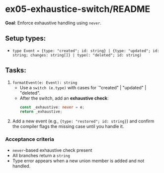 # ex05-exhaustice-switch/README

**Goal**: Enforce exhaustive handling using `never`.

## Setup types:

- `type Event = {type: "created"; id: string} | {type: "updated"; id: string; changes: string[]} | type(: "deleted"; id: string)`

## Tasks:

1. `formatEvent(e: Event): string`
   - Use a `switch (e.type)` with cases for `"created" | "updated" | "deleted".
   - After the switch, add an **exhaustive check**:
     ```ts
     const _exhaustive: never = e;
     return _exhaustive;
     ```
2. Add a new event (e.g., `{type: "restored"; id: string}`) and confirm the compiler flags the missing case until you handle it.

### Acceptance criteria

- `never`-based exhaustive check present
- All branches return a `string`
- Type error appears when a new union member is added and not handled.
